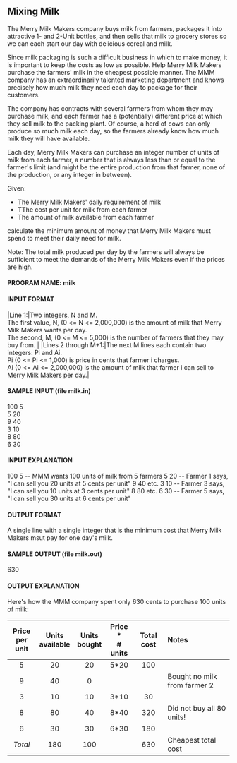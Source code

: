 ## Mixing Milk

The Merry Milk Makers company buys milk from farmers, packages it into attractive 1- and 2-Unit bottles, and then sells that milk to grocery stores so we can each start our day with delicious cereal and milk.

Since milk packaging is such a difficult business in which to make money, it is important to keep the costs as low as possible. Help Merry Milk Makers purchase the farmers' milk in the cheapest possible manner. The MMM company has an extraordinarily talented marketing department and knows precisely how much milk they need each day to package for their customers.

The company has contracts with several farmers from whom they may purchase milk, and each farmer has a (potentially) different price at which they sell milk to the packing plant. Of course, a herd of cows can only produce so much milk each day, so the farmers already know how much milk they will have available.

Each day, Merry Milk Makers can purchase an integer number of units of milk from each farmer, a number that is always less than or equal to the farmer's limit (and might be the entire production from that farmer, none of the production, or any integer in between).

Given:

* The Merry Milk Makers' daily requirement of milk
* TThe cost per unit for milk from each farmer
* The amount of milk available from each farmer

calculate the minimum amount of money that Merry Milk Makers must spend to meet their daily need for milk.

Note: The total milk produced per day by the farmers will always be sufficient to meet the demands of the Merry Milk Makers even if the prices are high.

#### PROGRAM NAME: milk

#### INPUT FORMAT

|Line 1:|Two integers, N and M.<br>The first value, N, (0 <= N <= 2,000,000) is the amount of milk that Merry Milk Makers wants per day.<br>The second, M, (0 <= M <= 5,000) is the number of farmers that they may buy from. |
|Lines 2 through M+1:|The next M lines each contain two integers: Pi and Ai.<br>Pi (0 <= Pi <= 1,000) is price in cents that farmer i charges.<br>Ai (0 <= Ai <= 2,000,000) is the amount of milk that farmer i can sell to Merry Milk Makers per day.|

#### SAMPLE INPUT (file milk.in)

100 5<br>
5 20<br>
9 40<br>
3 10<br>
8 80<br>
6 30

#### INPUT EXPLANATION

100 5 -- MMM wants 100 units of milk from 5 farmers
5 20 -- Farmer 1 says, "I can sell you 20 units at 5 cents per unit"
9 40 etc.
3 10 -- Farmer 3 says, "I can sell you 10 units at 3 cents per unit"
8 80 etc.
6 30 -- Farmer 5 says, "I can sell you 30 units at 6 cents per unit"

#### OUTPUT FORMAT

A single line with a single integer that is the minimum cost that Merry Milk Makers msut pay for one day's milk.

#### SAMPLE OUTPUT (file milk.out)

630

#### OUTPUT EXPLANATION

Here's how the MMM company spent only 630 cents to purchase 100 units of milk:

Price<br>per unit|Units<br>available|Units<br>bought|Price *<br># units|Total cost|Notes
:---------------:|:----------------:|:-------------:|:----------------:|:--------:|:---
5|20|20|5*20|100|
9|40|0| | |Bought no milk from farmer 2
3|10|10|3*10|30|
8|80|40|8*40|320|Did not buy all 80 units!
6|30|30|6*30|180|
*Total*|180|100| |630|Cheapest total cost